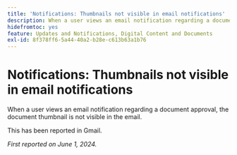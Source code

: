 ```yaml
---
title: 'Notifications: Thumbnails not visible in email notifications'
description: When a user views an email notification regarding a document approval, the document thumbnail is not visible in the email.
hidefromtoc: yes
feature: Updates and Notifications, Digital Content and Documents
exl-id: 8f378ff6-5a44-40a2-b28e-c613b63a1b76
---
```

# Notifications: Thumbnails not visible in email notifications

<!--

>[!NOTE]
>
>This issue was fixed on July 29, 2024.

-->

When a user views an email notification regarding a document approval, the document thumbnail is not visible in the email.

This has been reported in Gmail.

_First reported on June 1, 2024._
